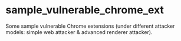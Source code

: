 # sample_vulnerable_chrome_ext
Some sample vulnerable Chrome extensions (under different attacker models: simple web attacker &amp; advanced renderer attacker).
